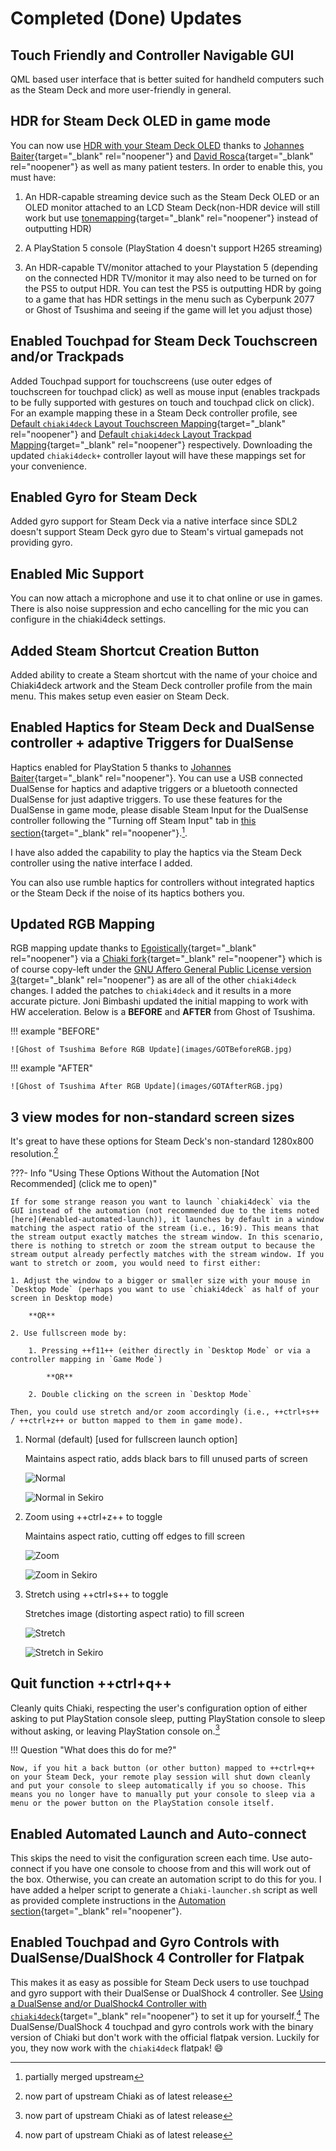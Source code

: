 # Completed (Done) Updates

## Touch Friendly and Controller Navigable GUI

QML based user interface that is better suited for handheld computers such as the Steam Deck and more user-friendly in general.

## HDR for Steam Deck OLED in game mode

You can now use [HDR with your Steam Deck OLED](../setup/configuration.md#hdr-high-dynamic-range) thanks to [Johannes Baiter](https://github.com/jbaiter){target="_blank" rel="noopener"} and [David Rosca](https://github.com/nowrep){target="_blank" rel="noopener"} as well as many patient testers. In order to enable this, you must have:

1. An HDR-capable streaming device such as the Steam Deck OLED or an OLED monitor attached to an LCD Steam Deck(non-HDR device will still work but use [tonemapping](https://mixinglight.com/color-grading-tutorials/whats-tone-mapping/){target="_blank" rel="noopener"} instead of outputting HDR)

2. A PlayStation 5 console (PlayStation 4 doesn't support H265 streaming)

3. An HDR-capable TV/monitor attached to your Playstation 5 (depending on the connected HDR TV/monitor it may also need to be turned on for the PS5 to output HDR. You can test the PS5 is outputting HDR by going to a game that has HDR settings in the menu such as Cyberpunk 2077 or Ghost of Tsushima and seeing if the game will let you adjust those)

## Enabled Touchpad for Steam Deck Touchscreen and/or Trackpads 

Added Touchpad support for touchscreens (use outer edges of touchscreen for touchpad click) as well as mouse input (enables trackpads to be fully supported with gestures on touch and touchpad click on click). For an example mapping these in a Steam Deck controller profile, see [Default `chiaki4deck` Layout Touchscreen Mapping](../setup/controlling.md#default-chiaki4deck-layout-touchscreen-mapping){target="_blank" rel="noopener"} and [Default `chiaki4deck` Layout Trackpad Mapping](../setup/controlling.md#default-chiaki4deck-layout-trackpad-mapping){target="_blank" rel="noopener"} respectively. Downloading the updated `chiaki4deck+` controller layout will have these mappings set for your convenience.

## Enabled Gyro for Steam Deck

Added gyro support for Steam Deck via a native interface since SDL2 doesn't support Steam Deck gyro due to Steam's virtual gamepads not providing gyro.

## Enabled Mic Support

You can now attach a microphone and use it to chat online or use in games. There is also noise suppression and echo cancelling for the mic you can configure in the chiaki4deck settings.

## Added Steam Shortcut Creation Button

Added ability to create a Steam shortcut with the name of your choice and Chiaki4deck artwork and the Steam Deck controller profile from the main menu. This makes setup even easier on Steam Deck.

## Enabled Haptics for Steam Deck and DualSense controller + adaptive Triggers for DualSense

Haptics enabled for PlayStation 5 thanks to [Johannes Baiter](https://github.com/jbaiter){target="_blank" rel="noopener"}. You can use a USB connected DualSense for haptics and adaptive triggers or a bluetooth connected DualSense for just adaptive triggers. To use these features for the DualSense in game mode, please disable Steam Input for the DualSense controller following the "Turning off Steam Input" tab in [this section](../setup/controlling.md#enabling-chiaki4deck-to-work-with-dualsense-dualshock-4){target="_blank" rel="noopener"}.[^2].

I have also added the capability to play the haptics via the Steam Deck controller using the native interface I added.

You can also use rumble haptics for controllers without integrated haptics or the Steam Deck if the noise of its haptics bothers you.

## Updated RGB Mapping

RGB mapping update thanks to [Egoistically](https://github.com/Egoistically){target="_blank" rel="noopener"} via a [Chiaki fork](https://github.com/Egoistically/chiaki){target="_blank" rel="noopener"} which is of course copy-left under the [GNU Affero General Public License version 3](https://www.gnu.org/licenses/agpl-3.0.html){target="_blank" rel="noopener"} as are all of the other `chiaki4deck` changes. I added the patches to `chiaki4deck` and it results in a more accurate picture. Joni Bimbashi updated the initial mapping to work with HW acceleration. Below is a **BEFORE** and **AFTER** from Ghost of Tsushima.

!!! example "BEFORE"

    ![Ghost of Tsushima Before RGB Update](images/GOTBeforeRGB.jpg)

!!! example "AFTER"

    ![Ghost of Tsushima After RGB Update](images/GOTAfterRGB.jpg)

## 3 view modes for non-standard screen sizes

It's great to have these options for Steam Deck's non-standard 1280x800 resolution.[^3]

???- Info "Using These Options Without the Automation [Not Recommended] (click me to open)"

    If for some strange reason you want to launch `chiaki4deck` via the GUI instead of the automation (not recommended due to the items noted [here](#enabled-automated-launch)), it launches by default in a window matching the aspect ratio of the stream (i.e., 16:9). This means that the stream output exactly matches the stream window. In this scenario, there is nothing to stretch or zoom the stream output to because the stream output already perfectly matches with the stream window. If you want to stretch or zoom, you would need to first either:

    1. Adjust the window to a bigger or smaller size with your mouse in `Desktop Mode` (perhaps you want to use `chiaki4deck` as half of your screen in Desktop mode)

        **OR**

    2. Use fullscreen mode by:

        1. Pressing ++f11++ (either directly in `Desktop Mode` or via a controller mapping in `Game Mode`)

            **OR**

        2. Double clicking on the screen in `Desktop Mode`

    Then, you could use stretch and/or zoom accordingly (i.e., ++ctrl+s++ / ++ctrl+z++ or button mapped to them in game mode).

1. Normal (default) [used for fullscreen launch option]

    Maintains aspect ratio, adds black bars to fill unused parts of screen

    ![Normal](images/Fullscreen.jpg)

    ![Normal in Sekiro](images/Sekiro_Fullscreen.jpg)

2. Zoom using ++ctrl+z++ to toggle

    Maintains aspect ratio, cutting off edges to fill screen

    ![Zoom](images/Zoom.jpg)

    ![Zoom in Sekiro](images/Sekiro_Zoom.jpg)

3. Stretch using ++ctrl+s++ to toggle

    Stretches image (distorting aspect ratio) to fill screen

    ![Stretch](images/Stretch.jpg)

    ![Stretch in Sekiro](images/SekiroStretch.jpg)

## Quit function ++ctrl+q++

Cleanly quits Chiaki, respecting the user's configuration option of either asking to put PlayStation console sleep, putting PlayStation console to sleep without asking, or leaving PlayStation console on.[^3]

!!! Question "What does this do for me?"

    Now, if you hit a back button (or other button) mapped to ++ctrl+q++ on your Steam Deck, your remote play session will shut down cleanly and put your console to sleep automatically if you so choose. This means you no longer have to manually put your console to sleep via a menu or the power button on the PlayStation console itself.

## Enabled Automated Launch and Auto-connect

This skips the need to visit the configuration screen each time. Use auto-connect if you have one console to choose from and this will work out of the box. Otherwise, you can create an automation script to do this for you. I have added a helper script to generate a `Chiaki-launcher.sh` script as well as provided complete instructions in the [Automation section](../setup/automation.md){target="_blank" rel="noopener"}.

## Enabled Touchpad and Gyro Controls with DualSense/DualShock 4 Controller for Flatpak

This makes it as easy as possible for Steam Deck users to use touchpad and gyro support with their DualSense or DualShock 4 controller. See [Using a DualSense and/or DualShock4 Controller with `chiaki4deck`](../setup/controlling.md#using-a-dualsense-andor-dualshock4-controller-with-chiaki4deck){target="_blank" rel="noopener"} to set it up for yourself.[^3]
The DualSense/DualShock 4 touchpad and gyro controls work with the binary version of Chiaki but don't work with the official flatpak version. Luckily for you, they now work with the `chiaki4deck` flatpak! :smile:

[^1]: merged upstream, but not yet released in official flatpak
[^2]: partially merged upstream
[^3]: now part of upstream Chiaki as of latest release